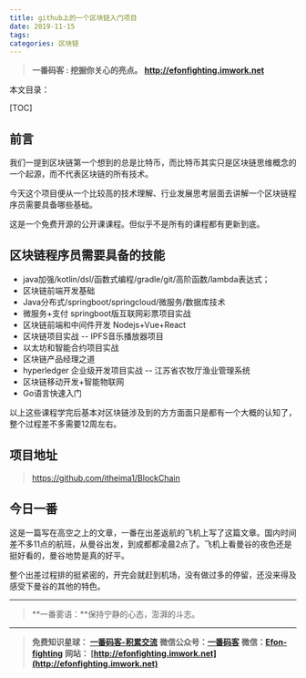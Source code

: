 ```yaml
---
title: github上的一个区块链入门项目
date: 2019-11-15
tags: 
categories: 区块链
---
```


> **一番码客 : 挖掘你关心的亮点。**
> **http://efonfighting.imwork.net**

本文目录：

[TOC]

## 前言

我们一提到区块链第一个想到的总是比特币，而比特币其实只是区块链思维概念的一个起源，而不代表区块链的所有技术。

今天这个项目便从一个比较高的技术理解、行业发展思考层面去讲解一个区块链程序员需要具备哪些基础。

这是一个免费开源的公开课课程。但似乎不是所有的课程都有更新到底。

<!--more-->

## 区块链程序员需要具备的技能

* java加强/kotlin/dsl/函数式编程/gradle/git/高阶函数/lambda表达式；
* 区块链前端开发基础
* Java分布式/springboot/springcloud/微服务/数据库技术
* 微服务+支付 springboot版互联网彩票项目实战
* 区块链前端和中间件开发 Nodejs+Vue+React
* 区块链项目实战 -- IPFS音乐播放器项目
* 以太坊和智能合约项目实战
* 区块链产品经理之道
* hyperledger 企业级开发项目实战 -- 江苏省农牧厅渔业管理系统
* 区块链移动开发+智能物联网
* Go语言快速入门

以上这些课程学完后基本对区块链涉及到的方方面面只是都有一个大概的认知了，整个过程差不多需要12周左右。

## 项目地址

> https://github.com/itheima1/BlockChain

## 今日一番

这是一篇写在高空之上的文章，一番在出差返航的飞机上写了这篇文章。国内时间差不多11点的航班，从曼谷出发，到成都都凌晨2点了。飞机上看曼谷的夜色还是挺好看的，曼谷地势是真的好平。

整个出差过程排的挺紧密的，开完会就赶到机场，没有做过多的停留，还没来得及感受下曼谷的其他的特色。

----

> **一番雾语：**保持宁静的心态，澎湃的斗志。

----------

> **免费知识星球： [一番码客-积累交流](http://efonfighting.imwork.net/efonmark-blog/%E7%AE%80%E4%BB%8B/zhishixingqiu1.png)**
> **微信公众号：[一番码客](http://efonfighting.imwork.net/efonmark-blog/%E7%AE%80%E4%BB%8B/guanzhu_1.jpg)**
> **微信：[Efon-fighting](http://efonfighting.imwork.net/efonmark-blog/%E7%AE%80%E4%BB%8B/weixin.jpg)**
> **网站： [http://efonfighting.imwork.net](http://efonfighting.imwork.net)**